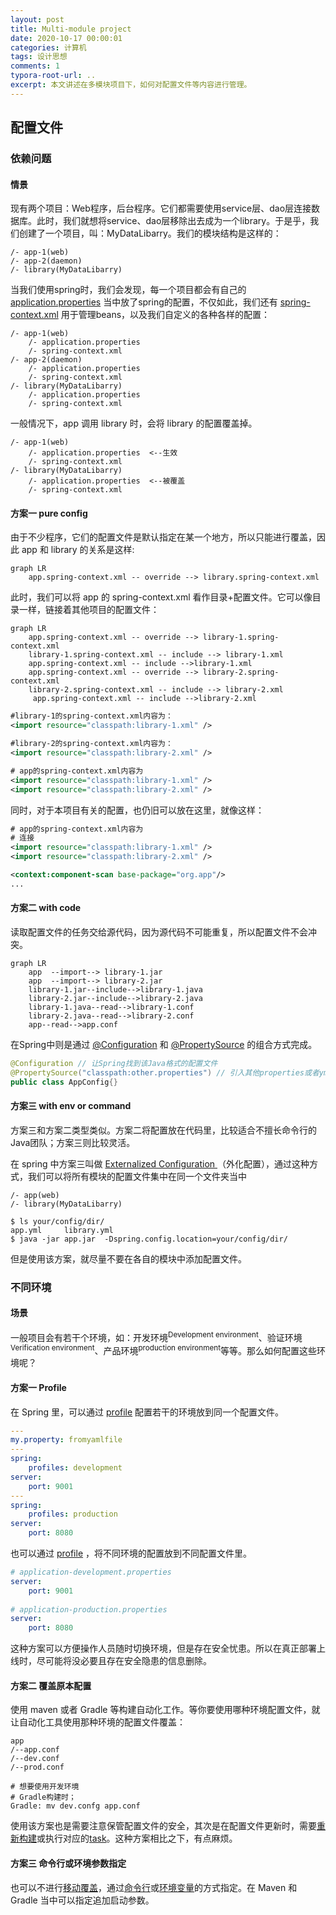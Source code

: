 ```yaml
---
layout: post
title: Multi-module project
date: 2020-10-17 00:00:01
categories: 计算机
tags: 设计思想
comments: 1
typora-root-url: ..
excerpt: 本文讲述在多模块项目下，如何对配置文件等内容进行管理。
---
```


## 配置文件

### 依赖问题

#### 情景

现有两个项目：Web程序，后台程序。它们都需要使用service层、dao层连接数据库。此时，我们就想将service、dao层移除出去成为一个library。于是乎，我们创建了一个项目，叫：MyDataLibarry。我们的模块结构是这样的：

```
/- app-1(web)
/- app-2(daemon)
/- library(MyDataLibarry)
```

当我们使用spring时，我们会发现，每一个项目都会有自己的 [application.properties](https://docs.spring.io/spring-boot/docs/current/reference/html/appendix-application-properties.html) 当中放了spring的配置，不仅如此，我们还有 [spring-context.xml](https://docs.spring.io/spring-framework/docs/4.2.x/spring-framework-reference/html/xsd-configuration.html) 用于管理beans，以及我们自定义的各种各样的配置：

```
/- app-1(web)
	/- application.properties
	/- spring-context.xml
/- app-2(daemon)
	/- application.properties
	/- spring-context.xml
/- library(MyDataLibarry)
	/- application.properties
	/- spring-context.xml
```

一般情况下，app 调用 library 时，会将 library 的配置覆盖掉。

```
/- app-1(web)
	/- application.properties  <--生效
	/- spring-context.xml
/- library(MyDataLibarry)
	/- application.properties  <--被覆盖
	/- spring-context.xml
```

#### 方案一  pure config

由于不少程序，它们的配置文件是默认指定在某一个地方，所以只能进行覆盖，因此 app 和 library 的关系是这样:

```mermaid
graph LR
    app.spring-context.xml -- override --> library.spring-context.xml
```

此时，我们可以将 app 的 spring-context.xml 看作目录+配置文件。它可以像目录一样，链接着其他项目的配置文件：

```mermaid
graph LR
    app.spring-context.xml -- override --> library-1.spring-context.xml
    library-1.spring-context.xml -- include --> library-1.xml
    app.spring-context.xml -- include -->library-1.xml
    app.spring-context.xml -- override --> library-2.spring-context.xml
    library-2.spring-context.xml -- include --> library-2.xml
     app.spring-context.xml -- include -->library-2.xml
```

```xml
#library-1的spring-context.xml内容为：
<import resource="classpath:library-1.xml" />

#library-2的spring-context.xml内容为：
<import resource="classpath:library-2.xml" />
```

```xml
# app的spring-context.xml内容为
<import resource="classpath:library-1.xml" />
<import resource="classpath:library-2.xml" />
```

同时，对于本项目有关的配置，也仍旧可以放在这里，就像这样：

```xml
# app的spring-context.xml内容为
# 连接
<import resource="classpath:library-1.xml" />
<import resource="classpath:library-2.xml" />

<context:component-scan base-package="org.app"/>
...
```

#### 方案二 with code

读取配置文件的任务交给源代码，因为源代码不可能重复，所以配置文件不会冲突。

```mermaid
graph LR
    app  --import--> library-1.jar
    app  --import--> library-2.jar
    library-1.jar--include-->library-1.java
    library-2.jar--include-->library-2.java
    library-1.java--read-->library-1.conf
    library-2.java--read-->library-2.conf
    app--read-->app.conf
```

在Spring中则是通过 [@Configuration](https://docs.spring.io/spring-framework/docs/current/javadoc-api/org/springframework/context/annotation/Configuration.html) 和 [@PropertySource](https://docs.spring.io/spring-framework/docs/current/javadoc-api/org/springframework/context/annotation/PropertySource.html) 的组合方式完成。

```java
@Configuration // 让Spring找到该Java格式的配置文件
@PropertySource("classpath:other.properties") // 引入其他properties或者yml格式的配置文件
public class AppConfig{}
```

#### 方案三 with env or command

方案三和方案二类型类似。方案二将配置放在代码里，比较适合不擅长命令行的Java团队；方案三则比较灵活。

在 spring 中方案三叫做 [Externalized Configuration ](https://docs.spring.io/spring-boot/docs/current/reference/html/spring-boot-features.html#boot-features-external-config)（外化配置），通过这种方式，我们可以将所有模块的配置文件集中在同一个文件夹当中

```
/- app(web)
/- library(MyDataLibarry)
```

```shell
$ ls your/config/dir/
app.yml		library.yml
$ java -jar app.jar  -Dspring.config.location=your/config/dir/
```

但是使用该方案，就尽量不要在各自的模块中添加配置文件。



### 不同环境

#### 场景

一般项目会有若干个环境，如：开发环境<sup>Development environment</sup>、验证环境<sup>Verification environment</sup>、产品环境<sup>production environment</sup>等等。那么如何配置这些环境呢？

#### 方案一 Profile

在 Spring 里，可以通过 [profile](https://docs.spring.io/spring-boot/docs/1.1.x/reference/html/boot-features-profiles.html) 配置若干的环境放到同一个配置文件。

```yaml
---
my.property: fromyamlfile
---
spring:
    profiles: development
server:
    port: 9001
---
spring:
    profiles: production
server:
    port: 8080
```

也可以通过 [profile](https://docs.spring.io/spring-boot/docs/current/reference/html/spring-boot-features.html#boot-features-external-config-profile-specific-properties) ，将不同环境的配置放到不同配置文件里。

```yaml
# application-development.properties
server:
    port: 9001
    
# application-production.properties
server:
    port: 8080
```

这种方案可以方便操作人员随时切换环境，但是存在安全忧患。所以在真正部署上线时，尽可能将没必要且存在安全隐患的信息删除。

#### 方案二 覆盖原本配置

使用 maven 或者 Gradle 等构建自动化工作。等你要使用哪种环境配置文件，就让自动化工具使用那种环境的配置文件覆盖：

```shell
app
/--app.conf
/--dev.conf
/--prod.conf

# 想要使用开发环境
# Gradle构建时；
Gradle: mv dev.confg app.conf
```

使用该方案也是需要注意保管配置文件的安全，其次是在配置文件更新时，需要<u>重新构建</u>或执行对应的<u>task</u>。这种方案相比之下，有点麻烦。

#### 方案三 命令行或环境参数指定

也可以不进行<u>移动覆盖</u>，通过<u>命令行</u>或<u>环境变量</u>的方式指定。在 Maven 和 Gradle 当中可以指定追加启动参数。

